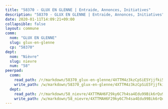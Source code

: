 ```yaml
---
title: "58370 - GLUX EN GLENNE | Entraide, Annonces, Initiatives"
description: "58370 - GLUX EN GLENNE | Entraide, Annonces, Initiatives"
date: 2020-01-11T14:09:21+09:00
collapsible: false
layout: commune
comm:
  nom: "GLUX EN GLENNE"
  slug: glux-en-glenne
  cp: "58370"
dept:
  nom: "Nièvre"
  slug: nievre
  num: "58"
peerpad:
  comm:
    read_path: /r/markdown/58370_glux-en-glenne/4XTTM4z3kzCpSiE5Yjjfki5RxydEJA1YQb99mXcLgdGZcNHQa
    write_path: /w/markdown/58370_glux-en-glenne/4XTTM4z3kzCpSiE5Yjjfki5RxydEJA1YQb99mXcLgdGZcNHQa-K3TgUz8zPzLLyhSBETrUtjoFtKmesCi46bCjAHkHW4dmy5ouuXL8S2rmPhMuzgNAfcLEXGwUSFoQy7xPD2SZedFGhqYcaWgcsUdBzZSrY6J4A5VEekRvDsQRGCSMcnWjCPpM2G54
  dept:
    read_path: /r/markdown/58_nievre/4XTTMAH6F29ky6C7h4sa4Edu99Bik6rQu9XbiuBD1DvLw22pb
    write_path: /w/markdown/58_nievre/4XTTMAH6F29ky6C7h4sa4Edu99Bik6rQu9XbiuBD1DvLw22pb-K3TgUtHs3LnA4VP5N1eQxK9UkiWFz8M5ZP7N97wnUEM9Wfw65apM3LnvEX8HhP2Sd27LDh5t4GgmkbGDUaCqpnkD9BJGbaMbkS8idf1DYkYaRo6rACHXiR4PjahH89PiAFqFL3Lf
---
```


